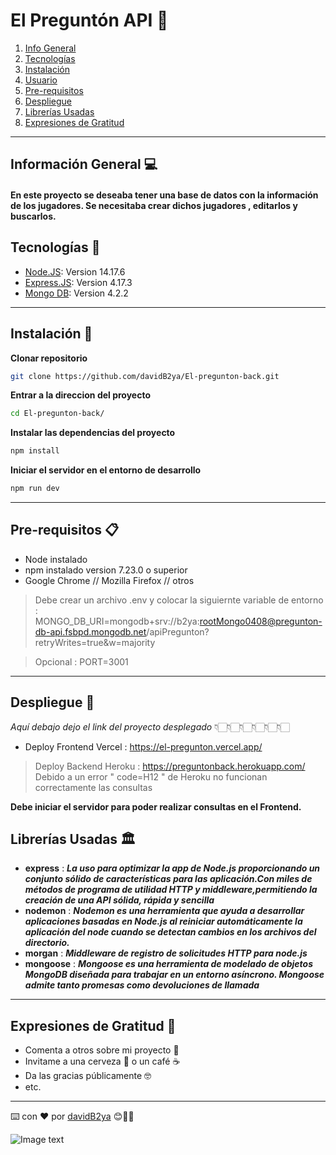 # El Preguntón API 📁

1. [Info General](#información-general )
2. [Tecnologías](#tecnologías)
3. [Instalación](#instalación)
4. [Usuario](#usuario)
5. [Pre-requisitos](#pre-requisitos)
6. [Despliegue](#despliegue)
7. [Librerías Usadas](#librerías-usadas)
8. [Expresiones de Gratitud](#expresiones-de-gratitud)

***

## Información General 💻

#### En este proyecto se deseaba tener una base de datos con la información de los jugadores. Se necesitaba crear dichos jugadores , editarlos y buscarlos.



## Tecnologías 🔬
* [Node.JS](https://nodejs.org/es/): Version 14.17.6
* [Express.JS](https://expressjs.com/es/): Version 4.17.3
* [Mongo DB](https://www.mongodb.com/es): Version 4.2.2

***

## Instalación 📝

**Clonar repositorio**
```bash
git clone https://github.com/davidB2ya/El-pregunton-back.git
```
**Entrar a la direccion del proyecto**
```bash
cd El-pregunton-back/
```
**Instalar las dependencias del proyecto**
```bash
npm install 
```
**Iniciar el servidor en el entorno de desarrollo**
```bash
npm run dev 
```

***

## Pre-requisitos 📋

- Node instalado
- npm instalado version 7.23.0  o superior
- Google Chrome // Mozilla Firefox // otros

>Debe crear un archivo .env y colocar la siguiernte variable de entorno :
MONGO_DB_URI=mongodb+srv://b2ya:rootMongo0408@pregunton-db-api.fsbpd.mongodb.net/apiPregunton?retryWrites=true&w=majority

>Opcional : PORT=3001


***

## Despliegue 🚀

_Aquí debajo dejo el link del proyecto desplegado_
                👇🏻👇🏻👇🏻👇🏻👇🏻👇🏻

* Deploy Frontend Vercel : https://el-pregunton.vercel.app/
> Deploy Backend Heroku : https://preguntonback.herokuapp.com/
Debido a un error " code=H12 " de Heroku no funcionan correctamente las consultas

__Debe iniciar el servidor para poder realizar consultas en el Frontend.__



## Librerías Usadas 🏛

* **express** : **_La uso para optimizar la app de Node.js proporcionando un conjunto sólido de características para las aplicación.Con miles de métodos de programa de utilidad HTTP y middleware,permitiendo la creación de una API sólida, rápida y sencilla_**
* **nodemon** : **_Nodemon es una herramienta que ayuda a desarrollar aplicaciones basadas en Node.js al reiniciar automáticamente la aplicación del node cuando se detectan cambios en los archivos del directorio._**
* **morgan** : **_Middleware de registro de solicitudes HTTP para node.js_**
* **mongoose** : **_Mongoose es una herramienta de modelado de objetos MongoDB diseñada para trabajar en un entorno asíncrono. Mongoose admite tanto promesas como devoluciones de llamada_**

***

## Expresiones de Gratitud 🎁

* Comenta a otros sobre mi proyecto 📢
* Invitame a una cerveza 🍺 o un café ☕️  
* Da las gracias públicamente 🤓
* etc.

---
⌨️ con ❤️ por [davidB2ya](https://david-bedoya.vercel.app) 😊👍🏻

![Image text](https://i.ibb.co/2M675j0/Logo-David-04.png)

